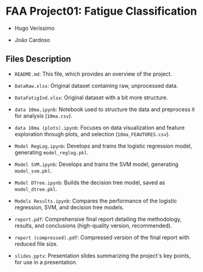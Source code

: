 # FAA Project01: Fatigue Classification

- Hugo Veríssimo

- João Cardoso

## Files Description

- `README.md`: This file, which provides an overview of the project.

- `DataRaw.xlsx`: Original dataset containing raw, unprocessed data.

- `DataFatigInd.xlsx`: Original dataset with a bit more structure.

- `data 10ma.ipynb`: Notebook used to structure the data and preprocess it for analysis (`10ma.csv`).

- `data 10ma (plots).ipynb`: Focuses on data visualization and feature exploration through plots, and selection (`10ma_FEAUTURES.csv`).

- `Model RegLog.ipynb`: Develops and trains the logistic regression model, generating `model_reglog.pkl`.

- `Model SVM.ipynb`: Develops and trains the SVM model, generating `model_svm.pkl`.

- `Model DTree.ipynb`: Builds the decision tree model, saved as `model_dtree.pkl`.

- `Models Results.ipynb`: Compares the performance of the logistic regression, SVM, and decision tree models.

- `report.pdf`: Comprehensive final report detailing the methodology, results, and conclusions (high-quality version, recommended).

- `report (compressed).pdf`: Compressed version of the final report with reduced file size.

- `slides.pptx`: Presentation slides summarizing the project's key points, for use in a presentation.